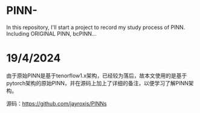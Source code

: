 # PINN-
In this repository, I'll start a project to record my study process of PINN. Including ORIGINAL PINN, bcPINN...

# 19/4/2024
由于原始PINN是基于tenorflow1.x架构，已经较为落后，故本文使用的是基于pytorch架构的原始PINN，并在源码上加上了详细的备注，以便学习了解PINN架构。

源码：https://github.com/jayroxis/PINNs

